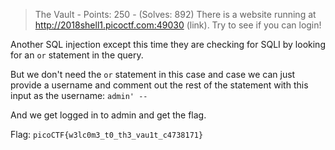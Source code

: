 > The Vault - Points: 250 - (Solves: 892)
> There is a website running at http://2018shell1.picoctf.com:49030 (link). Try to see if you can login!

Another SQL injection except this time they are checking for SQLI by looking for an `or` statement in the query.

But we don't need the `or` statement in this case and case we can just provide a username and comment out the rest of the statement with this input as the username: `admin' --`

And we get logged in to admin and get the flag.

Flag: `picoCTF{w3lc0m3_t0_th3_vau1t_c4738171}`

